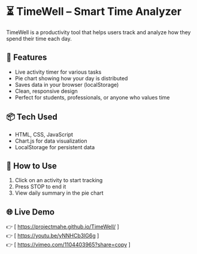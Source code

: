 # ⏳ TimeWell – Smart Time Analyzer

TimeWell is a productivity tool that helps users track and analyze how they spend their time each day.

## 🚀 Features
- Live activity timer for various tasks
- Pie chart showing how your day is distributed
- Saves data in your browser (localStorage)
- Clean, responsive design
- Perfect for students, professionals, or anyone who values time

## 📦 Tech Used
- HTML, CSS, JavaScript
- Chart.js for data visualization
- LocalStorage for persistent data

## 🎯 How to Use
1. Click on an activity to start tracking
2. Press STOP to end it
3. View daily summary in the pie chart

## 🌐 Live Demo
👉 [ https://projectmahe.github.io/TimeWell/ ]  
👉 [ https://youtu.be/yNNHCb3lG6g ]  
👉 [ https://vimeo.com/1104403965?share=copy ]  
